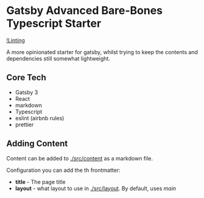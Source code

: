 # Gatsby Advanced Bare-Bones Typescript Starter

[!Linting](https://github.com/drinkataco/gatsby-typescript-scratch-boilerplate/actions/workflows/lint.yml/badge.svg)


A more opinionated starter for gatsby, whilst trying to keep the contents and dependencies still somewhat lightweight.

## Core Tech

- Gatsby 3
- React
- markdown
- Typescript
- eslint (airbnb rules)
- prettier

## Adding Content

Content can be added to [./src/content](./src/content) as a markdown file.

Configuration you can add the th frontmatter:

- **title** - The page title
- **layout** - what layout to use in [./src/layout](./src/layout). By default, uses *main*


